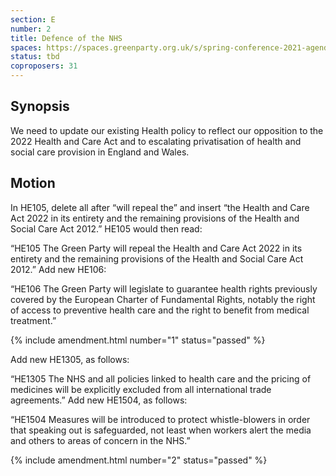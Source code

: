 ```yaml
---
section: E
number: 2
title: Defence of the NHS
spaces: https://spaces.greenparty.org.uk/s/spring-conference-2021-agenda-forum2/?contentId=78245
status: tbd
coproposers: 31
---
```

## Synopsis

We need to update our existing Health policy to reflect our opposition to the 2022 Health and Care Act and to escalating privatisation of health and social care provision in England and Wales.

## Motion

In HE105, delete all after “will repeal the” and insert “the Health and Care Act 2022 in its entirety and the remaining provisions of the Health and Social Care Act 2012.” HE105 would then read:

“HE105 The Green Party will repeal the Health and Care Act 2022 in its entirety and the remaining provisions of the Health and Social Care Act 2012.”
Add new HE106:

“HE106 The Green Party will legislate to guarantee health rights previously covered by the European Charter of Fundamental Rights, notably the right of access to preventive health care and the right to benefit from medical treatment.”

{% include amendment.html number="1" status="passed" %}

Add new HE1305, as follows:

“HE1305 The NHS and all policies linked to health care and the pricing of medicines will be explicitly excluded from all international trade agreements.”
Add new HE1504, as follows:

“HE1504 Measures will be introduced to protect whistle-blowers in order that speaking out is safeguarded, not least when workers alert the media and others to areas of concern in the NHS.”

{% include amendment.html number="2" status="passed" %}
